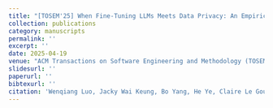 ```yaml
---
title: "[TOSEM'25] When Fine-Tuning LLMs Meets Data Privacy: An Empirical Study of Federated Learning in LLM-Based Program Repair."
collection: publications
category: manuscripts
permalink: ''
excerpt: ''
date: 2025-04-19
venue: "ACM Transactions on Software Engineering and Methodology (TOSEM), Journal"
slidesurl: ''
paperurl: ''
bibtexurl: ''
citation: 'Wenqiang Luo, Jacky Wai Keung, Bo Yang, He Ye, Claire Le Goues, Tegawende F Bissyande, <u>Haoye Tian</u>, <u>Bach Le</u>'
---
```

